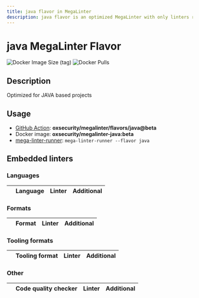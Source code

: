 ```yaml
---
title: java flavor in MegaLinter
description: java flavor is an optimized MegaLinter with only linters related to java projects
---
```

# java MegaLinter Flavor

![Docker Image Size (tag)](https://img.shields.io/docker/image-size/oxsecurity/megalinter-java/beta)
![Docker Pulls](https://img.shields.io/docker/pulls/oxsecurity/megalinter-java)

## Description

Optimized for JAVA based projects

## Usage

- [GitHub Action](https://megalinter.io/beta/installation/#github-action): **oxsecurity/megalinter/flavors/java@beta**
- Docker image: **oxsecurity/megalinter-java:beta**
- [mega-linter-runner](https://megalinter.io/beta/mega-linter-runner/): `mega-linter-runner --flavor java`

## Embedded linters

### Languages

| <!-- --> | Language | Linter | Additional  |
| :---: | ----------------- | -------------- | :-----:  |

### Formats

| <!-- --> | Format | Linter | Additional  |
| :---: | ----------------- | -------------- | :-----:  |

### Tooling formats

| <!-- --> | Tooling format | Linter | Additional  |
| :---: | ----------------- | -------------- | :-----:  |

### Other

| <!-- --> | Code quality checker | Linter | Additional  |
| :---: | ----------------- | -------------- | :-----:  |

